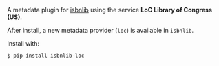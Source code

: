 A metadata plugin for [isbnlib](https://pypi.python.org/pypi/isbnlib) using the service **LoC Library of Congress (US)**.

After install, a new metadata provider (`loc`) is available in `isbnlib`.


Install with:

```bash
$ pip install isbnlib-loc
```



